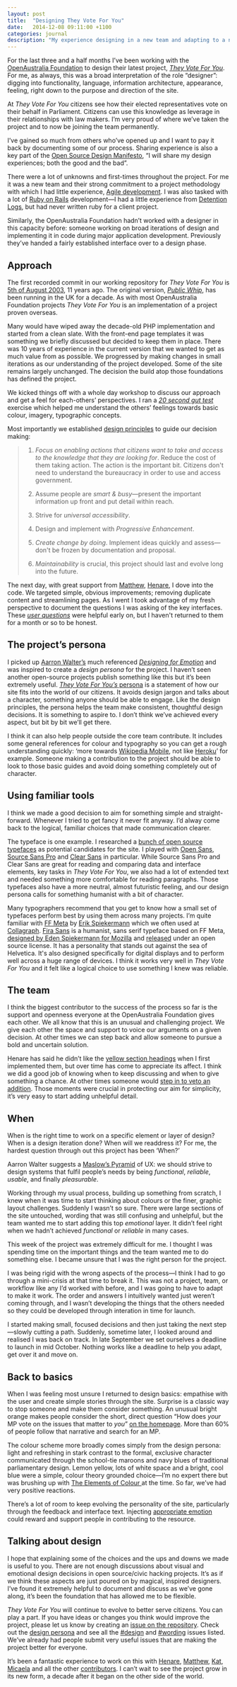 ```yaml
---
layout: post
title:  "Designing They Vote For You"
date:   2014-12-08 09:11:00 +1100
categories: journal
description: "My experience designing in a new team and adapting to a new process"
---
```


For the last three and a half months I’ve been working with the [OpenAustralia Foundation](https://www.openaustraliafoundation.org.au/) to design their latest project, *[They Vote For You](http://theyvoteforyou.org.au)*. For me, as always, this was a broad interpretation of the role “designer”: digging into functionality, language, information architecture, appearance, feeling, right down to the purpose and direction of the site.

At *They Vote For You* citizens see how their elected representatives vote on their behalf in Parliament. Citizens can use this knowledge as leverage in their relationships with law makers. I’m very proud of where we’ve taken the project and to now be joining the team permanently.

I’ve gained so much from others who’ve opened up and I want to pay it back by documenting some of our process. Sharing experience is also a key part of the [Open Source Design Manifesto](http://designopen.org/blogging_about/the-open-source-design-manifesto/), “I will share my design experiences; both the good and the bad”.

There were a lot of unknowns and first-times throughout the project. For me it was a new team and their strong commitment to a project methodology with which I had little experience, [Agile development](http://en.wikipedia.org/wiki/Agile_software_development). I was also tasked with a lot of [Ruby on Rails](http://rubyonrails.org/) development—I had a little experience from [Detention Logs](http://detentionlogs.com.au/), but had never written ruby for a client project.

Similarly, the OpenAustralia Foundation hadn’t worked with a designer in this capacity before: someone working on broad iterations of design and implementing it in code during major application development. Previously they’ve handed a fairly established interface over to a design phase.

## Approach

The first recorded commit in our working repository for *They Vote For You* is [5th of August 2003](https://github.com/openaustralia/publicwhip/commit/78d0f62e7c754e6051df28cc9e63a77d58457c0d), 11 years ago. The original version,  *[Public Whip](http://www.publicwhip.org.uk/)*, has been running in the UK for a decade. As with most OpenAustralia Foundation projects *They Vote For You* is an implementation of a project proven overseas.

Many would have wiped away the decade-old PHP implementation and started from a clean slate. With the front-end page templates it was something we briefly discussed but decided to keep them in place. There was 10 years of experience in the current version that we wanted to get as much value from as possible. We progressed by making changes in small iterations as our understanding of the project developed. Some of the site remains largely unchanged. The decision the build atop those foundations has defined the project.

We kicked things off with a whole day workshop to discuss our approach and get a feel for each-others’ perspectives. I ran a [*20 second gut test*](http://goodkickoffmeetings.com/2010/04/the-20-second-gut-test/) exercise which helped me understand the others’ feelings towards basic colour, imagery, typographic concepts.

Most importantly we established [design principles](https://github.com/openaustralia/publicwhip/blob/master/design_docs/principles.md) to guide our decision making:

> 1. *Focus on enabling actions that citizens want to take and access to the knowledge that they are looking for*. Reduce the cost of them taking action. The action is the important bit. Citizens don't need to understand the bureaucracy in order to use and access government.
>
> 2. Assume people are *smart & busy*—present the important information up front and put detail within reach.
>
> 3. Strive for *universal accessibility*.
>
> 4. Design and implement with *Progressive Enhancement*.
>
> 5. *Create change by doing*. Implement ideas quickly and assess—don't be frozen by documentation and proposal.
>
> 6. *Maintainability* is crucial, this project should last and evolve long into the future.

The next day, with great support from [Matthew](https://twitter.com/matthewlandauer), [Henare](https://twitter.com/henaredegan), I dove into the code. We targeted simple, obvious improvements; removing duplicate content and streamlining pages. As I went I took advantage of my fresh perspective to document the questions I was asking of the key interfaces. These [*user questions*](https://github.com/openaustralia/publicwhip/blob/master/design_docs/user-questions.md) were helpful early on, but I haven't returned to them for a month or so to be honest.

## The project’s persona

I picked up [Aarron Walter’s](http://aarronwalter.com/) much referenced *[Designing for Emotion](http://www.abookapart.com/products/designing-for-emotion)* and was inspired to create a *design persona* for the project. I haven’t seen another open-source projects publish something like this but it’s been extremely useful. [*They Vote For You’s* persona](https://github.com/openaustralia/publicwhip/blob/master/design_docs/design_persona.md) is a statement of how our site fits into the world of our citizens. It avoids design jargon and talks about a character, something anyone should be able to engage. Like the design principles, the persona helps the team make consistent, thoughtful design decisions. It is something to aspire to. I don’t think we’ve achieved every aspect, but bit by bit we’ll get there.

I think it can also help people outside the core team contribute. It includes some general references for colour and typography so you can get a rough understanding quickly: ‘more towards [Wikipedia Mobile](https://en.m.wikipedia.org/wiki/Hubble_Ultra-Deep_Field), not like [Heroku](https://www.heroku.com/home)’ for example. Someone making a contribution to the project should be able to look to those basic guides and avoid doing something completely out of character.

## Using familiar tools

I think we made a good decision to aim for something simple and straight-forward. Whenever I tried to get fancy it never fit anyway. I’d alway come back to the logical, familiar choices that made communication clearer.

The typeface is one example. I researched a [bunch of open source typefaces](https://github.com/openaustralia/publicwhip/issues/542#issuecomment-56744803) as potential candidates for the site. I played with [Open Sans](http://www.google.com/fonts/specimen/Open+Sans), [Source Sans Pro](http://adobe-fonts.github.io/source-sans-pro/) and [Clear Sans](https://01.org/clear-sans) in particular. While Source Sans Pro and Clear Sans are great for reading and comparing data and interface elements, key tasks in *They Vote For You*, we also had a lot of extended text and needed something more comfortable for reading paragraphs. Those typefaces also have a more neutral, almost futuristic feeling, and our design persona calls for something humanist with a bit of character.

Many typographers recommend that you get to know how a small set of typefaces perform best by using them across many projects. I’m quite familiar with [FF Meta](https://www.fontfont.com/fonts/meta) by [Erik Spiekermann](http://spiekermann.com/en/) which we often used at [Collagraph](http://collagraph.com.au). [Fira Sans](http://www.carrois.com/en/fira-3-1/) is a humanist, sans serif typeface based on FF Meta, [designed by Eden Spiekermann for Mozilla](http://www.edenspiekermann.com/blog/mozilla-fira-fox) and [released](https://github.com/mozilla/Fira) under an open source license. It has a personality that stands out against the sea of Helvetica. It's also designed specifically for digital displays and to perform well across a huge range of devices. I think it works very well in *They Vote For You* and it felt like a logical choice to use something I knew was reliable.

## The team

I think the biggest contributor to the success of the process so far is the support and openness everyone at the OpenAustralia Foundation gives each other. We all know that this is an unusual and challenging project. We give each other the space and support to voice our arguments on a given decision. At other times we can step back and allow someone to pursue a bold and uncertain solution.

Henare has said he didn’t like the [yellow section headings](https://theyvoteforyou.org.au/divisions) when I first implemented them, but over time has come to appreciate its affect. I think we did a good job of knowing when to keep discussing and when to give something a chance. At other times someone would [step in to veto an addition](https://github.com/openaustralia/publicwhip/pull/856). Those moments were crucial in protecting our aim for simplicity, it’s very easy to start adding unhelpful detail.

## When

When is the right time to work on a specific element or layer of design? When is a design iteration done? When will we readdress it? For me, the hardest question through out this project has been ‘When?’  

Aarron Walter suggests a [Maslow’s Pyramid](http://en.wikipedia.org/wiki/Maslow%27s_hierarchy_of_needs) of UX: we should strive to design systems that fulfil people’s needs by being *functional*, *reliable*, *usable*, and finally *pleasurable*.

Working through my usual process, building up something from scratch, I knew when it was time to start thinking about colours or the finer, graphic layout challenges. Suddenly I wasn’t so sure. There were large sections of the site untouched, wording that was still confusing and unhelpful, but the team wanted me to start adding this top *emotional* layer. It didn’t feel right when we hadn’t achieved  *functional* or *reliable* in many cases.

This week of the project was extremely difficult for me. I thought I was spending time on the important things and the team wanted me to do something else. I became unsure that I was the right person for the project.

I was being rigid with the wrong aspects of the process—I think I had to go through a mini-crisis at that time to break it. This was not a project, team, or workflow like any I’d worked with before, and I was going to have to adapt to make it work. The order and answers I intuitively wanted just weren’t coming through, and I wasn’t developing the things that the others needed so they could be developed through interation in time for launch.

I started making small, focused decisions and then just taking the next step—slowly cutting a path. Suddenly, sometime later, I looked around and realised I was back on track. In late September we set ourselves a deadline to launch in mid October. Nothing works like a deadline to help you adapt, get over it and move on.

## Back to basics

When I was feeling most unsure I returned to design basics: empathise with the user and create simple stories through the site. Surprise is a classic way to stop someone and make them consider something. An unusual bright orange makes people consider the short, direct question “How does *your* MP vote on the issues that matter to *you*” [on the homepage](https://theyvoteforyou.org.au/). More than 60% of people follow that narrative and search for an MP.

The colour scheme more broadly comes simply from the design persona:
light and refreshing in stark contrast to the formal, exclusive character communicated through the school-tie maroons and navy blues of traditional parliamentary design. Lemon yellow, lots of white space and a bright, cool blue were a simple, colour theory grounded choice—I’m no expert there but was brushing up with [The Elements of Colour ](http://monoskop.org/images/4/46/Itten_Johannes_The_Elements_of_Color.pdf) at the time. So far, we’ve had very positive reactions.

There’s a lot of room to keep evolving the personality of the site, particularly through the feedback and interface text. Injecting [appropriate emotion](http://blog.teamtreehouse.com/emotional-interface-design-the-gateway-to-passionate-users) could reward and support people in contributing to the resource.

## Talking about design

I hope that explaining some of the choices and the ups and downs we made is useful to you. There are not enough discussions about visual and emotional design decisions in open source/civic hacking projects. It’s as if we think these aspects are just poured on by magical, inspired designers. I’ve found it extremely helpful to document and discuss as we’ve gone along, it’s been the foundation that has allowed me to be flexible.

*They Vote For You* will continue to evolve to better serve citizens. You can play a part. If you have ideas or changes you think would improve the project, please let us know by creating an [issue on the repository](https://github.com/openaustralia/publicwhip/issues). Check out the [design persona](https://github.com/openaustralia/publicwhip/blob/master/design_docs/design_persona.md) and see all the [#design](https://github.com/openaustralia/publicwhip/issues?q=is%3Aopen+is%3Aissue+label%3Adesign) and [#wording](https://github.com/openaustralia/publicwhip/issues?q=is%3Aopen+is%3Aissue+label%3Awording) issues listed. We’ve already had people submit very useful issues that are making the project better for everyone.

It’s been a fantastic experience to work on this with [Henare](https://twitter.com/henaredegan), [Matthew](https://twitter.com/matthewlandauer), [Kat](https://twitter.com/katska), [Micaela](https://github.com/MicaelaMicaela) and all the other [contributors](https://github.com/openaustralia/publicwhip/graphs/contributors). I can’t wait to see the project grow in its new form, a decade after it began on the other side of the world.

